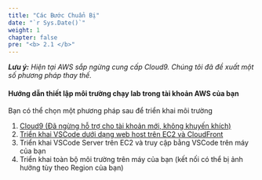 ```yaml
---
title: "Các Bước Chuẩn Bị"
date: "`r Sys.Date()`"
weight: 1
chapter: false
pre: "<b> 2.1 </b>"
---
```


**_Lưu ý:_** _Hiện tại AWS sắp ngừng cung cấp Cloud9. Chúng tôi đã đề xuất một số phương pháp thay thế._

#### **Hướng dẫn thiết lập môi trường chạy lab trong tài khoản AWS của bạn**

Bạn có thể chọn một phương pháp sau để triển khai môi trường

1. [Cloud9 (Đã ngừng hỗ trợ cho tài khoản mới, không khuyến khích)](2.1.1-cloud9/)
2. [Triển khai VSCode dưới dạng web host trên EC2 và CloudFront](2.1.2-cloud-ide/)
3. Triển khai VSCode Server trên EC2 và truy cập bằng VSCode trên máy của bạn
4. Triển khai toàn bộ môi trường trên máy của bạn (kết nối có thể bị ảnh hưởng tùy theo Region của bạn)